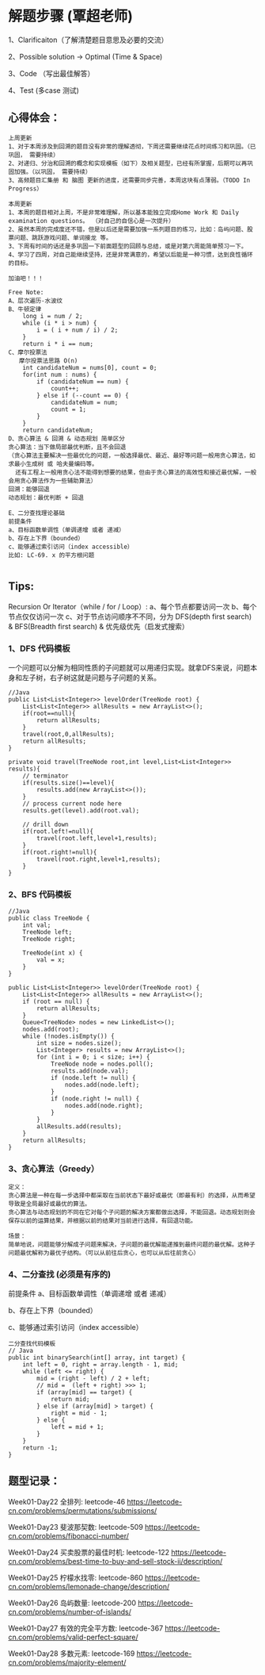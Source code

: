 # 解题步骤 (覃超老师)
1、Clarificaiton（了解清楚题目意思及必要的交流）

2、Possible solution -> Optimal (Time & Space)

3、Code （写出最佳解答）

4、Test (多case 测试)

## 心得体会：

```
上周更新
1、对于本周涉及到回溯的题目没有非常的理解透彻，下周还需要继续花点时间练习和巩固。（已巩固， 需要持续）
2、对递归、分治和回溯的概念和实现模板（如下）及相关题型，已经有所掌握，后期可以再巩固加强。（以巩固， 需要持续）
3、高频题目汇集册 和 脑图 更新的进度，还需要同步完善，本周这块有点薄弱。（TODO In Progress）

本周更新
1、本周的题目相对上周，不是非常难理解，所以基本能独立完成Home Work 和 Daily examination questions。 （对自己的自信心是一次提升）
2、虽然本周的完成度还不错，但是以后还是需要加强一系列题目的练习，比如：岛屿问题、股票问题、跳跃游戏问题、单词接龙 等。
3、下周有时间的话还是多巩固一下前面题型的回顾与总结，或是对第六周能简单预习一下。
4、学习了四周，对自己能继续坚持，还是非常满意的，希望以后能是一种习惯，达到良性循环的目标。

加油吧！！！

Free Note:
A、层次遍历-水波纹
B、牛顿定律
    long i = num / 2;
    while (i * i > num) {
        i = ( i + num / i) / 2;
    }
    return i * i == num;
C、摩尔投票法
   摩尔投票法思路 O(n)
    int candidateNum = nums[0], count = 0;
    for(int num : nums) {
        if (candidateNum == num) {
            count++;
        } else if (--count == 0) {
            candidateNum = num;
            count = 1;
        }
    }
    return candidateNum;
D、贪心算法 & 回溯 & 动态规划 简单区分
贪心算法：当下做局部最优判断，且不会回退
（贪心算法主要解决一些最优化的问题，一般选择最优、最近、最好等问题一般用贪心算法，如求最小生成树 或 哈夫曼编码等。
  还有工程上一般用贪心法不能得到想要的结果，但由于贪心算法的高效性和接近最优解，一般会用贪心算法作为一些辅助算法）
回溯：能够回退
动态规划：最优判断 + 回退

E、二分查找理论基础
前提条件
a、目标函数单调性（单调递增 或者 递减）
b、存在上下界（bounded）
c、能够通过索引访问（index accessible）
比如: LC-69. x 的平方根问题
   
```

## Tips:
Recursion Or Iterator（while / for / Loop）:
a、每个节点都要访问一次
b、每个节点仅仅访问一次
c、对于节点访问顺序不不同，分为 DFS(depth first search) & BFS(Breadth first search) & 优先级优先（启发式搜索）

### 1、DFS 代码模板
  一个问题可以分解为相同性质的子问题就可以用递归实现。就拿DFS来说，问题本身和左子树，右子树这就是问题与子问题的关系。
  
```
//Java
public List<List<Integer>> levelOrder(TreeNode root) {
    List<List<Integer>> allResults = new ArrayList<>();
    if(root==null){
        return allResults;
    }
    travel(root,0,allResults);
    return allResults;
}

private void travel(TreeNode root,int level,List<List<Integer>> results){
    // terminator
    if(results.size()==level){
        results.add(new ArrayList<>());
    }
    // process current node here
    results.get(level).add(root.val);
    
    // drill down
    if(root.left!=null){
        travel(root.left,level+1,results);
    }
    if(root.right!=null){
        travel(root.right,level+1,results);
    }
}
```

### 2、BFS 代码模板
```
//Java
public class TreeNode {
    int val;
    TreeNode left;
    TreeNode right;

    TreeNode(int x) {
        val = x;
    }
}

public List<List<Integer>> levelOrder(TreeNode root) {
    List<List<Integer>> allResults = new ArrayList<>();
    if (root == null) {
        return allResults;
    }
    Queue<TreeNode> nodes = new LinkedList<>();
    nodes.add(root);
    while (!nodes.isEmpty()) {
        int size = nodes.size();
        List<Integer> results = new ArrayList<>();
        for (int i = 0; i < size; i++) {
            TreeNode node = nodes.poll();
            results.add(node.val);
            if (node.left != null) {
                nodes.add(node.left);
            }
            if (node.right != null) {
                nodes.add(node.right);
            }
        }
        allResults.add(results);
    }
    return allResults;
}
```

### 3、贪心算法（Greedy）
```
定义：
贪心算法是一种在每一步选择中都采取在当前状态下最好或最优（即最有利）的选择，从而希望导致是全局最好或最优的算法。
贪心算法与动态规划的不同在它对每个子问题的解决方案都做出选择，不能回退。动态规划则会保存以前的运算结果，并根据以前的结果对当前进行选择，有回退功能。

场景：
简单地说，问题能够分解成子问题来解决，子问题的最优解能递推到最终问题的最优解。这种子问题最优解称为最优子结构。（可以从前往后贪心，也可以从后往前贪心）

```

### 4、二分查找 (必须是有序的)
前提条件
a、目标函数单调性（单调递增 或者 递减）

b、存在上下界（bounded）

c、能够通过索引访问（index accessible）

```
二分查找代码模板
// Java
public int binarySearch(int[] array, int target) {
    int left = 0, right = array.length - 1, mid;
    while (left <= right) {
        mid = (right - left) / 2 + left;
        // mid =  (left + right) >>> 1;
        if (array[mid] == target) {
            return mid;
        } else if (array[mid] > target) {
            right = mid - 1;
        } else {
            left = mid + 1;
        }
    }
    return -1;
}
```

## 题型记录：
Week01-Day22
全排列: leetcode-46
https://leetcode-cn.com/problems/permutations/submissions/

Week01-Day23
斐波那契数: leetcode-509
https://leetcode-cn.com/problems/fibonacci-number/

Week01-Day24
买卖股票的最佳时机: leetcode-122
https://leetcode-cn.com/problems/best-time-to-buy-and-sell-stock-ii/description/

Week01-Day25
柠檬水找零: leetcode-860
https://leetcode-cn.com/problems/lemonade-change/description/

Week01-Day26
岛屿数量: leetcode-200
https://leetcode-cn.com/problems/number-of-islands/

Week01-Day27
有效的完全平方数: leetcode-367
https://leetcode-cn.com/problems/valid-perfect-square/

Week01-Day28
多数元素: leetcode-169
https://leetcode-cn.com/problems/majority-element/




